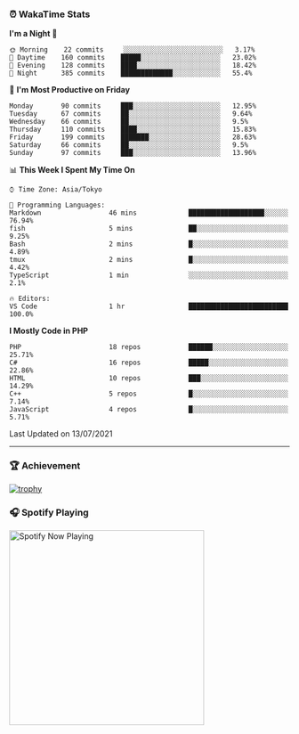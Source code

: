 ### ⏰ WakaTime Stats


<!--START_SECTION:waka-->
**I'm a Night 🦉** 

```text
🌞 Morning    22 commits     ░░░░░░░░░░░░░░░░░░░░░░░░░   3.17% 
🌆 Daytime    160 commits    █████░░░░░░░░░░░░░░░░░░░░   23.02% 
🌃 Evening    128 commits    ████░░░░░░░░░░░░░░░░░░░░░   18.42% 
🌙 Night      385 commits    █████████████░░░░░░░░░░░░   55.4%

```
📅 **I'm Most Productive on Friday** 

```text
Monday       90 commits     ███░░░░░░░░░░░░░░░░░░░░░░   12.95% 
Tuesday      67 commits     ██░░░░░░░░░░░░░░░░░░░░░░░   9.64% 
Wednesday    66 commits     ██░░░░░░░░░░░░░░░░░░░░░░░   9.5% 
Thursday     110 commits    ████░░░░░░░░░░░░░░░░░░░░░   15.83% 
Friday       199 commits    ███████░░░░░░░░░░░░░░░░░░   28.63% 
Saturday     66 commits     ██░░░░░░░░░░░░░░░░░░░░░░░   9.5% 
Sunday       97 commits     ███░░░░░░░░░░░░░░░░░░░░░░   13.96%

```


📊 **This Week I Spent My Time On** 

```text
⌚︎ Time Zone: Asia/Tokyo

💬 Programming Languages: 
Markdown                 46 mins             ███████████████████░░░░░░   76.94% 
fish                     5 mins              ██░░░░░░░░░░░░░░░░░░░░░░░   9.25% 
Bash                     2 mins              █░░░░░░░░░░░░░░░░░░░░░░░░   4.89% 
tmux                     2 mins              █░░░░░░░░░░░░░░░░░░░░░░░░   4.42% 
TypeScript               1 min               ░░░░░░░░░░░░░░░░░░░░░░░░░   2.1%

🔥 Editors: 
VS Code                  1 hr                █████████████████████████   100.0%

```

**I Mostly Code in PHP** 

```text
PHP                      18 repos            ██████░░░░░░░░░░░░░░░░░░░   25.71% 
C#                       16 repos            █████░░░░░░░░░░░░░░░░░░░░   22.86% 
HTML                     10 repos            ███░░░░░░░░░░░░░░░░░░░░░░   14.29% 
C++                      5 repos             █░░░░░░░░░░░░░░░░░░░░░░░░   7.14% 
JavaScript               4 repos             █░░░░░░░░░░░░░░░░░░░░░░░░   5.71%

```



 Last Updated on 13/07/2021
<!--END_SECTION:waka-->

---

### 🏆 Achievement

[![trophy](https://github-profile-trophy.vercel.app/?username=Slime-hatena&theme=flat&no-bg=true&no-frame=true&column=8)](https://github.com/ryo-ma/github-profile-trophy)

### 🎧 Spotify Playing

[<img src="https://spotify-now-playing-slime-hatena.vercel.app/api/spotify-playing" alt="Spotify Now Playing" width="350" />](https://open.spotify.com/user/slime_hatena)

<!--
**Slime-hatena/Slime-hatena** is a ✨ _special_ ✨ repository because its `README.md` (this file) appears on your GitHub profile.

Here are some ideas to get you started:

- 🔭 I’m currently working on ...
- 🌱 I’m currently learning ...
- 👯 I’m looking to collaborate on ...
- 🤔 I’m looking for help with ...
- 💬 Ask me about ...
- 📫 How to reach me: ...
- 😄 Pronouns: ...
- ⚡ Fun fact: ...
-->
